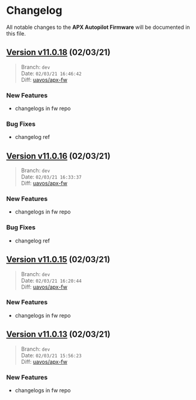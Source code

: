 # Changelog

All notable changes to the **APX Autopilot Firmware** will be documented in this file.

## [Version v11.0.18](https://github.com/uavos/apx-fw/releases/tag/release-11.0.18) (02/03/21)

> Branch: `dev`\
> Date: `02/03/21 16:46:42`\
> Diff: [uavos/apx-fw](https://github.com/uavos/apx-fw/compare/e6236e2fe28f92c91fa56c44205990f29c763641...4f0e779dcfeb99ce6a511d2e1a31341be114eca1)

### New Features
* changelogs in fw repo

### Bug Fixes
* changelog ref

## [Version v11.0.16](https://github.com/uavos/apx-fw/releases/tag/release-11.0.16) (02/03/21)

> Branch: `dev`\
> Date: `02/03/21 16:33:37`\
> Diff: [uavos/apx-fw](https://github.com/uavos/apx-fw/compare/e6236e2fe28f92c91fa56c44205990f29c763641...3485ef677dc3e8e67e60394685c195853b784fba)

### New Features
* changelogs in fw repo

### Bug Fixes
* changelog ref

## [Version v11.0.15](https://github.com/uavos/apx-fw/releases/tag/release-11.0.15) (02/03/21)

> Branch: `dev`\
> Date: `02/03/21 16:20:44`\
> Diff: [uavos/apx-fw](https://github.com/uavos/apx-fw/compare/e6236e2fe28f92c91fa56c44205990f29c763641...3a4a3642d6eb40b10012846af0fc19bc818e5ab4)

### New Features
* changelogs in fw repo

## [Version v11.0.13](https://github.com/uavos/apx-fw/releases/tag/release-11.0.13) (02/03/21)

> Branch: `dev`\
> Date: `02/03/21 15:56:23`\
> Diff: [uavos/apx-fw](https://github.com/uavos/apx-fw/compare/changelog...8538cc4262cfa35af865759d2300e595849f61a7)

### New Features
* changelogs in fw repo

